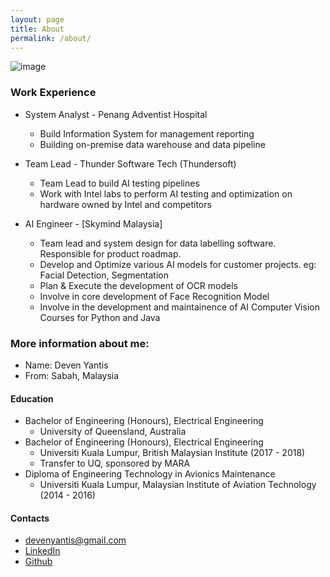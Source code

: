 ```yaml
---
layout: page
title: About
permalink: /about/
---
```


![image](https://filedn.com/l5qh0nREM5jm9t10JjPxfgJ/me.jpg)

### Work Experience

- System Analyst - Penang Adventist Hospital
  - Build Information System for management reporting
  - Building on-premise data warehouse and data pipeline 

- Team Lead - Thunder Software Tech (Thundersoft)
  - Team Lead to build AI testing pipelines
  - Work with Intel labs to perform AI testing and optimization on hardware owned by Intel and competitors

- AI Engineer - [Skymind Malaysia]
  - Team lead and system design for data labelling software. Responsible for product roadmap.
  - Develop and Optimize various AI models for customer projects. eg: Facial Detection, Segmentation
  - Plan & Execute the development of OCR models
  - Involve in core development of Face Recognition Model
  - Involve in the development and maintainence of AI Computer Vision Courses for Python and Java 

### More information about me:

- Name: Deven Yantis
- From: Sabah, Malaysia

#### Education
- Bachelor of Engineering (Honours), Electrical Engineering
  - University of Queensland, Australia
- Bachelor of Engineering (Honours), Electrical Engineering
  - Universiti Kuala Lumpur, British Malaysian Institute (2017 - 2018)
  - Transfer to UQ, sponsored by MARA
- Diploma of Engineering Technology in Avionics Maintenance
  - Universiti Kuala Lumpur, Malaysian Institute of Aviation Technology (2014 - 2016)

#### Contacts

- [devenyantis@gmail.com](mailto:devenyantis@gmail.com)
- [LinkedIn](https://www.linkedin.com/in/devenyantis/)
- [Github](https://github.com/devennn)
